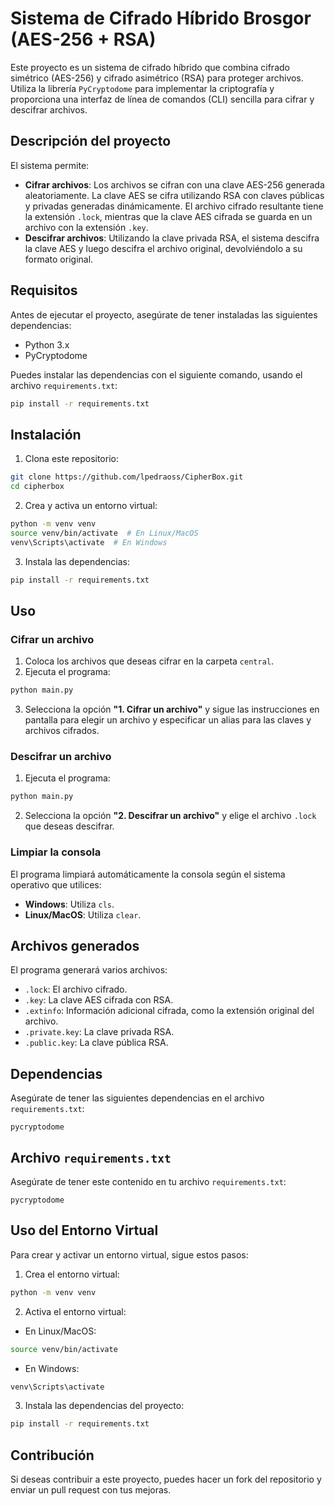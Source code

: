 
# Sistema de Cifrado Híbrido Brosgor (AES-256 + RSA)

Este proyecto es un sistema de cifrado híbrido que combina cifrado simétrico (AES-256) y cifrado asimétrico (RSA) para proteger archivos. Utiliza la librería `PyCryptodome` para implementar la criptografía y proporciona una interfaz de línea de comandos (CLI) sencilla para cifrar y descifrar archivos.

## Descripción del proyecto

El sistema permite:

- **Cifrar archivos**: Los archivos se cifran con una clave AES-256 generada aleatoriamente. La clave AES se cifra utilizando RSA con claves públicas y privadas generadas dinámicamente. El archivo cifrado resultante tiene la extensión `.lock`, mientras que la clave AES cifrada se guarda en un archivo con la extensión `.key`.
- **Descifrar archivos**: Utilizando la clave privada RSA, el sistema descifra la clave AES y luego descifra el archivo original, devolviéndolo a su formato original.

## Requisitos

Antes de ejecutar el proyecto, asegúrate de tener instaladas las siguientes dependencias:

- Python 3.x
- PyCryptodome

Puedes instalar las dependencias con el siguiente comando, usando el archivo `requirements.txt`:

```bash
pip install -r requirements.txt
```

## Instalación

1. Clona este repositorio:

```bash
git clone https://github.com/lpedraoss/CipherBox.git
cd cipherbox
```

2. Crea y activa un entorno virtual:

```bash
python -m venv venv
source venv/bin/activate  # En Linux/MacOS
venv\Scripts\activate  # En Windows
```

3. Instala las dependencias:

```bash
pip install -r requirements.txt
```

## Uso

### Cifrar un archivo

1. Coloca los archivos que deseas cifrar en la carpeta `central`.
2. Ejecuta el programa:

```bash
python main.py
```

3. Selecciona la opción **"1. Cifrar un archivo"** y sigue las instrucciones en pantalla para elegir un archivo y especificar un alias para las claves y archivos cifrados.

### Descifrar un archivo

1. Ejecuta el programa:

```bash
python main.py
```

2. Selecciona la opción **"2. Descifrar un archivo"** y elige el archivo `.lock` que deseas descifrar.

### Limpiar la consola

El programa limpiará automáticamente la consola según el sistema operativo que utilices:

- **Windows**: Utiliza `cls`.
- **Linux/MacOS**: Utiliza `clear`.

## Archivos generados

El programa generará varios archivos:

- `.lock`: El archivo cifrado.
- `.key`: La clave AES cifrada con RSA.
- `.extinfo`: Información adicional cifrada, como la extensión original del archivo.
- `.private.key`: La clave privada RSA.
- `.public.key`: La clave pública RSA.

## Dependencias

Asegúrate de tener las siguientes dependencias en el archivo `requirements.txt`:

```
pycryptodome
```

## Archivo `requirements.txt`

Asegúrate de tener este contenido en tu archivo `requirements.txt`:

```plaintext
pycryptodome
```

## Uso del Entorno Virtual

Para crear y activar un entorno virtual, sigue estos pasos:

1. Crea el entorno virtual:

```bash
python -m venv venv
```

2. Activa el entorno virtual:

- En Linux/MacOS:

```bash
source venv/bin/activate
```

- En Windows:

```bash
venv\Scripts\activate
```

3. Instala las dependencias del proyecto:

```bash
pip install -r requirements.txt
```

## Contribución

Si deseas contribuir a este proyecto, puedes hacer un fork del repositorio y enviar un pull request con tus mejoras.



